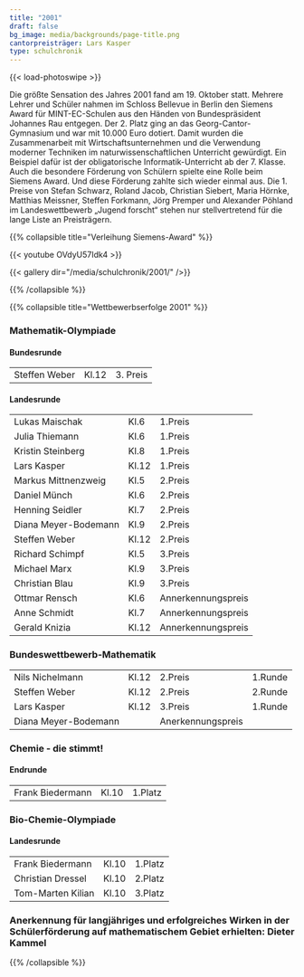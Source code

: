 ```yaml
---
title: "2001"
draft: false
bg_image: media/backgrounds/page-title.png
cantorpreisträger: Lars Kasper
type: schulchronik
---
```

{{< load-photoswipe >}}

Die größte Sensation des Jahres 2001 fand am 19. Oktober statt. Mehrere Lehrer und Schüler nahmen im Schloss Bellevue in Berlin den Siemens Award für MINT-EC-Schulen aus den Händen von Bundespräsident Johannes Rau entgegen. Der 2. Platz ging an das Georg-Cantor-Gymnasium und war mit 10.000 Euro dotiert. Damit wurden die Zusammenarbeit mit Wirtschaftsunternehmen und die Verwendung moderner Techniken im naturwissenschaftlichen Unterricht gewürdigt. Ein Beispiel dafür ist der obligatorische Informatik-Unterricht ab der 7. Klasse. Auch die besondere Förderung von Schülern spielte eine Rolle beim Siemens Award. Und diese Förderung zahlte sich wieder einmal aus. Die 1. Preise von Stefan Schwarz, Roland Jacob, Christian Siebert, Maria Hörnke, Matthias Meissner, Steffen Forkmann, Jörg Premper und Alexander Pöhland im Landeswettbewerb „Jugend forscht“ stehen nur stellvertretend für die lange Liste an Preisträgern.

{{% collapsible  title="Verleihung Siemens-Award" %}}

{{< youtube OVdyU57Idk4 >}}

{{< gallery dir="/media/schulchronik/2001/" />}}

{{% /collapsible %}}

{{% collapsible  title="Wettbewerbserfolge 2001" %}}

### Mathematik-Olympiade

#### Bundesrunde

|               |       |          |
| ------------- | ----- | -------- |
| Steffen Weber | Kl.12 | 3. Preis |

#### Landesrunde

|                      |       |                    |
| -------------------- | ----- | ------------------ |
| Lukas Maischak       | Kl.6  | 1.Preis            |
| Julia Thiemann       | Kl.6  | 1.Preis            |
| Kristin Steinberg    | Kl.8  | 1.Preis            |
| Lars Kasper          | Kl.12 | 1.Preis            |
| Markus Mittnenzweig  | Kl.5  | 2.Preis            |
| Daniel Münch         | Kl.6  | 2.Preis            |
| Henning Seidler      | Kl.7  | 2.Preis            |
| Diana Meyer-Bodemann | Kl.9  | 2.Preis            |
| Steffen Weber        | Kl.12 | 2.Preis            |
| Richard Schimpf      | Kl.5  | 3.Preis            |
| Michael Marx         | Kl.9  | 3.Preis            |
| Christian Blau       | Kl.9  | 3.Preis            |
| Ottmar Rensch        | Kl.6  | Annerkennungspreis |
| Anne Schmidt         | Kl.7  | Annerkennungspreis |
| Gerald Knizia        | Kl.12 | Annerkennungspreis |

### Bundeswettbewerb-Mathematik

|                      |       |                   |         |
| -------------------- | ----- | ----------------- | ------- |
| Nils Nichelmann      | Kl.12 | 2.Preis           | 1.Runde |
| Steffen Weber        | Kl.12 | 2.Preis           | 2.Runde |
| Lars Kasper          | Kl.12 | 3.Preis           | 1.Runde |
| Diana Meyer-Bodemann |       | Anerkennungspreis |         |

### Chemie - die stimmt!

#### Endrunde

|                  |       |         |
| ---------------- | ----- | ------- |
| Frank Biedermann | Kl.10 | 1.Platz |

### Bio-Chemie-Olympiade

#### Landesrunde

|                   |       |         |
| ----------------- | ----- | ------- |
| Frank Biedermann  | Kl.10 | 1.Platz |
| Christian Dressel | Kl.10 | 2.Platz |
| Tom-Marten Kilian | Kl.10 | 3.Platz |

### Anerkennung für langjähriges und erfolgreiches Wirken in der Schülerförderung auf mathematischem Gebiet erhielten: Dieter Kammel

{{% /collapsible %}}
